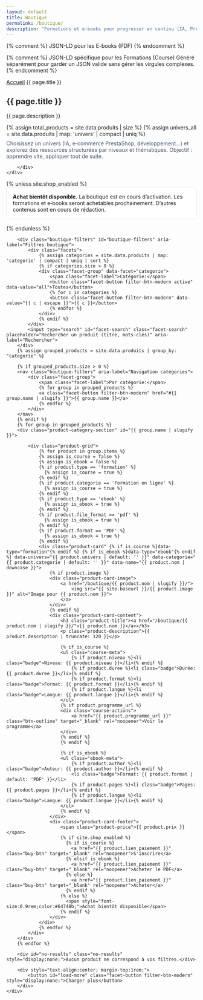 ```yaml
---
layout: default
title: Boutique
permalink: /boutique/
description: "Formations et e-books pour progresser en continu (IA, PrestaShop, développement…). Des contenus clairs, pragmatiques et tenus à jour pour monter en compétence pas à pas."
---
```


<script type="application/ld+json">
{
  "@context": "https://schema.org",
  "@graph": [
    {% for product in site.data.produits %}
      {
        "@type": "Product",
        "name": "{{ product.nom | escape }}",
        "description": "{{ product.description | escape }}",
        "image": "{{ site.url }}{{ site.baseurl }}/{{ product.image }}",
        "offers": {
          "@type": "Offer",
          "priceCurrency": "EUR",
          "price": "{{ product.prix | remove: '€' | strip }}",
          "url": "{{ product.lien_paiement }}"
        },
        "brand": {
          "@type": "Brand",
          "name": "Presta Module"
        }
      }{% unless forloop.last %},{% endunless %}
    {% endfor %}
  ]
}
</script>

{% comment %}
  JSON-LD pour les E-books (PDF)
{% endcomment %}
<script type="application/ld+json">
{
  "@context": "https://schema.org",
  "@graph": [
    {% assign ebooks_by_type = site.data.produits | where: 'type', 'ebook' %}
    {% assign ebooks_by_ff = site.data.produits | where: 'file_format', 'pdf' %}
    {% assign ebooks_by_format = site.data.produits | where: 'format', 'PDF' %}
    {% assign ebooks_tmp = ebooks_by_type | concat: ebooks_by_ff %}
    {% assign ebooks = ebooks_tmp | concat: ebooks_by_format | uniq %}
    {% for product in ebooks %}
      {
        "@type": "Book",
        "name": "{{ product.nom | escape }}",
        "description": "{{ product.description | escape }}",
        {% if product.author %}"author": { "@type": "Person", "name": "{{ product.author | escape }}" },{% endif %}
        "bookFormat": "EBook",
        {% if product.file_format %}"fileFormat": "application/{{ product.file_format | downcase }}",{% else %}"fileFormat": "application/pdf",{% endif %}
        {% if product.langue %}"inLanguage": "{{ product.langue }}",{% endif %}
        "image": "{{ site.url }}{{ site.baseurl }}/{{ product.image }}",
        "offers": {
          "@type": "Offer",
          "priceCurrency": "EUR",
          "price": "{{ product.prix | remove: '€' | strip }}",
          "url": "{{ product.lien_paiement }}"
        }
      }{% unless forloop.last %},{% endunless %}
    {% endfor %}
  ]
}
</script>

{% comment %}
  JSON-LD spécifique pour les Formations (Course)
  Généré séparément pour garder un JSON valide sans gérer les virgules complexes.
{% endcomment %}
<script type="application/ld+json">
{
  "@context": "https://schema.org",
  "@graph": [
    {% assign courses_by_type = site.data.produits | where: 'type', 'formation' %}
    {% assign courses_by_cat = site.data.produits | where: 'categorie', 'Formation en ligne' %}
    {% assign courses = courses_by_type | concat: courses_by_cat | uniq %}
    {% for product in courses %}
      {
        "@type": "Course",
        "name": "{{ product.nom | escape }}",
        "description": "{{ product.description | escape }}",
        "provider": {
          "@type": "Organization",
          "name": "{{ site.title | escape }}",
          "url": "{{ site.url }}"
        },
        "image": "{{ site.url }}{{ site.baseurl }}/{{ product.image }}",
        "isAccessibleForFree": false,
        "offers": {
          "@type": "Offer",
          "priceCurrency": "EUR",
          "price": "{{ product.prix | remove: '€' | strip }}",
          "url": "{{ product.lien_paiement }}"
        }
      }{% unless forloop.last %},{% endunless %}
    {% endfor %}
  ]
}
</script>

<section class="page-hero-section">
    <div class="container">
        <nav class="breadcrumb">
            <a href="/">Accueil</a>
            <span>{{ page.title }}</span>
        </nav>
        <div class="hero-content">
            <h1>{{ page.title }}</h1>
            <p class="section-description">{{ page.description }}</p>
            {% assign total_products = site.data.produits | size %}
            {% assign univers_all = site.data.produits | map: 'univers' | compact | uniq %}
            <p class="section-description" style="margin-top:.5rem;color:#475569;">
                Choisissez un univers (IA, e‑commerce PrestaShop, développement…) et explorez des ressources structurées par niveaux et thématiques. Objectif&nbsp;: apprendre vite, appliquer tout de suite.
            </p>
            
        </div>
    </div>
</section>

<section class="section boutique-page-section">
    <div class="container">
        {% unless site.shop_enabled %}
        <div class="notice info" style="background:#fff;border:1px solid #e5e7eb;border-radius:10px;padding:1rem;margin-bottom:1rem;">
            <strong>Achat bientôt disponible.</strong>
            La boutique est en cours d’activation. Les formations et e‑books seront achetables prochainement. D’autres contenus sont en cours de rédaction.
        </div>
        {% endunless %}

        <div class="boutique-filters" id="boutique-filters" aria-label="Filtres boutique">
            <div class="facets">
                {% assign categories = site.data.produits | map: 'categorie' | compact | uniq | sort %}
                {% if categories.size > 0 %}
                <div class="facet-group" data-facet="categorie">
                    <span class="facet-label">Catégorie:</span>
                    <button class="facet-button filter-btn-modern active" data-value="all">Toutes</button>
                    {% for c in categories %}
                    <button class="facet-button filter-btn-modern" data-value="{{ c | escape }}">{{ c }}</button>
                    {% endfor %}
                </div>
                {% endif %}
            </div>
            <input type="search" id="facet-search" class="facet-search" placeholder="Rechercher un produit (titre, mots-clés)" aria-label="Rechercher">
        </div>
        {% assign grouped_products = site.data.produits | group_by: "categorie" %}

        {% if grouped_products.size > 0 %}
        <nav class="boutique-filters" aria-label="Navigation catégories">
            <div class="facet-group">
                <span class="facet-label">Par catégorie:</span>
                {% for group in grouped_products %}
                <a class="facet-button filter-btn-modern" href="#{{ group.name | slugify }}">{{ group.name }}</a>
                {% endfor %}
            </div>
        </nav>
        {% endif %}
        {% for group in grouped_products %}
        <div class="product-category-section" id="{{ group.name | slugify }}">

            <div class="product-grid">
                {% for product in group.items %}
                {% assign is_course = false %}
                {% assign is_ebook = false %}
                {% if product.type == 'formation' %}
                  {% assign is_course = true %}
                {% endif %}
                {% if product.categorie == 'Formation en ligne' %}
                  {% assign is_course = true %}
                {% endif %}
                {% if product.type == 'ebook' %}
                  {% assign is_ebook = true %}
                {% endif %}
                {% if product.file_format == 'pdf' %}
                  {% assign is_ebook = true %}
                {% endif %}
                {% if product.format == 'PDF' %}
                  {% assign is_ebook = true %}
                {% endif %}
                <div class="product-card" {% if is_course %}data-type="formation"{% endif %} {% if is_ebook %}data-type="ebook"{% endif %} data-univers="{{ product.univers | default: '' }}" data-categorie="{{ product.categorie | default: '' }}" data-name="{{ product.nom | downcase }}">
                    {% if product.image %}
                    <div class="product-card-image">
                        <a href="/boutique/{{ product.nom | slugify }}/">
                            <img src="{{ site.baseurl }}/{{ product.image }}" alt="Image pour {{ product.nom }}">
                        </a>
                    </div>
                    {% endif %}
                    <div class="product-card-content">
                        <h3 class="product-title"><a href="/boutique/{{ product.nom | slugify }}/">{{ product.nom }}</a></h3>
                        <p class="product-description">{{ product.description | truncate: 120 }}</p>

                        {% if is_course %}
                        <ul class="course-meta">
                            {% if product.niveau %}<li class="badge">Niveau: {{ product.niveau }}</li>{% endif %}
                            {% if product.duree %}<li class="badge">Durée: {{ product.duree }}</li>{% endif %}
                            {% if product.format %}<li class="badge">Format: {{ product.format }}</li>{% endif %}
                            {% if product.langue %}<li class="badge">Langue: {{ product.langue }}</li>{% endif %}
                        </ul>
                        {% if product.programme_url %}
                        <div class="course-actions">
                            <a href="{{ product.programme_url }}" class="btn-outline" target="_blank" rel="noopener">Voir le programme</a>
                        </div>
                        {% endif %}
                        {% endif %}

                        {% if is_ebook %}
                        <ul class="ebook-meta">
                            {% if product.author %}<li class="badge">Auteur: {{ product.author }}</li>{% endif %}
                            <li class="badge">Format: {{ product.format | default: 'PDF' }}</li>
                            {% if product.pages %}<li class="badge">Pages: {{ product.pages }}</li>{% endif %}
                            {% if product.langue %}<li class="badge">Langue: {{ product.langue }}</li>{% endif %}
                        </ul>
                        {% endif %}
                    </div>
                    <div class="product-card-footer">
                        <span class="product-price">{{ product.prix }}</span>
                        {% if site.shop_enabled %}
                          {% if is_course %}
                            <a href="{{ product.lien_paiement }}" class="buy-btn" target="_blank" rel="noopener">S'inscrire</a>
                          {% elsif is_ebook %}
                            <a href="{{ product.lien_paiement }}" class="buy-btn" target="_blank" rel="noopener">Acheter le PDF</a>
                          {% else %}
                            <a href="{{ product.lien_paiement }}" class="buy-btn" target="_blank" rel="noopener">Acheter</a>
                          {% endif %}
                        {% else %}
                          <span style="font-size:0.9rem;color:#64748b;">Achat bientôt disponible</span>
                        {% endif %}
                    </div>
                </div>
                {% endfor %}
            </div>
        </div>
        {% endfor %}

        <div id="no-results" class="no-results" style="display:none;">Aucun produit ne correspond à vos filtres.</div>

        <div style="text-align:center; margin-top:1rem;">
            <button id="load-more" class="facet-button filter-btn-modern" style="display:none;">Charger plus</button>
        </div>
    </div>
</section>

<script src="{{ '/assets/js/boutique-filters.js' | relative_url }}" defer></script>

<script type="application/ld+json">
{
  "@context": "https://schema.org",
  "@type": "BreadcrumbList",
  "itemListElement": [
    {"@type": "ListItem", "position": 1, "name": "Accueil", "item": "{{ site.url }}{{ site.baseurl }}/"},
    {"@type": "ListItem", "position": 2, "name": "Boutique", "item": "{{ site.url }}{{ site.baseurl }}/boutique/"}
  ]
}
</script>
